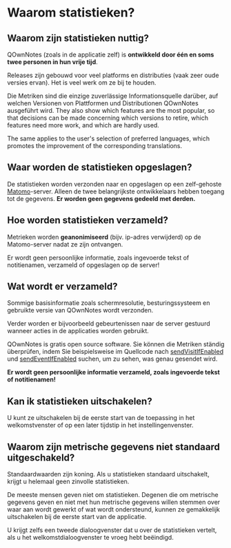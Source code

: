 # Waarom statistieken?

## Waarom zijn statistieken nuttig?

QOwnNotes (zoals in de applicatie zelf) is **ontwikkeld door één en soms twee personen in hun vrije tijd**.

Releases zijn gebouwd voor veel platforms en distributies (vaak zeer oude versies ervan). Het is veel werk om ze bij te houden.

Die Metriken sind die einzige zuverlässige Informationsquelle darüber, auf welchen Versionen von Plattformen und Distributionen QOwnNotes ausgeführt wird. They also show which features are the most popular, so that decisions can be made concerning which versions to retire, which features need more work, and which are hardly used.

The same applies to the user's selection of preferred languages, which promotes the improvement of the corresponding translations.

## Waar worden de statistieken opgeslagen?

De statistieken worden verzonden naar en opgeslagen op een zelf-gehoste [Matomo](https://matomo.org/)-server. Alleen de twee belangrijkste ontwikkelaars hebben toegang tot de gegevens. **Er worden geen gegevens gedeeld met derden.**

## Hoe worden statistieken verzameld?

Metrieken worden **geanonimiseerd** (bijv. ip-adres verwijderd) op de Matomo-server nadat ze zijn ontvangen.

Er wordt geen persoonlijke informatie, zoals ingevoerde tekst of notitienamen, verzameld of opgeslagen op de server!

## Wat wordt er verzameld?

Sommige basisinformatie zoals schermresolutie, besturingssysteem en gebruikte versie van QOwnNotes wordt verzonden.

Verder worden er bijvoorbeeld gebeurtenissen naar de server gestuurd wanneer acties in de applicaties worden gebruikt.

QOwnNotes is gratis open source software. Sie können die Metriken ständig überprüfen, indem Sie beispielsweise im Quellcode nach [sendVisitIfEnabled](https://github.com/pbek/QOwnNotes/search?q=sendVisitIfEnabled) und [sendEventIfEnabled](https://github.com/pbek/QOwnNotes/search?q=sendEventIfEnabled) suchen, um zu sehen, was genau gesendet wird.

**Er wordt geen persoonlijke informatie verzameld, zoals ingevoerde tekst of notitienamen!**

## Kan ik statistieken uitschakelen?

U kunt ze uitschakelen bij de eerste start van de toepassing in het welkomstvenster of op een later tijdstip in het instellingenvenster.

## Waarom zijn metrische gegevens niet standaard uitgeschakeld?

Standaardwaarden zijn koning. Als u statistieken standaard uitschakelt, krijgt u helemaal geen zinvolle statistieken.

De meeste mensen geven niet om statistieken. Degenen die om metrische gegevens geven en niet met hun metrische gegevens willen stemmen over waar aan wordt gewerkt of wat wordt ondersteund, kunnen ze gemakkelijk uitschakelen bij de eerste start van de applicatie.

U krijgt zelfs een tweede dialoogvenster dat u over de statistieken vertelt, als u het welkomstdialoogvenster te vroeg hebt beëindigd.
